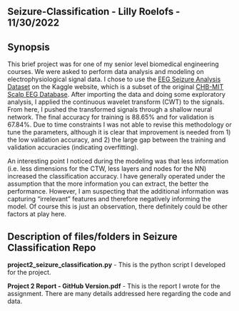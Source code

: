 ## Seizure-Classification - Lilly Roelofs - 11/30/2022

## Synopsis 
This brief project was for one of my senior level biomedical engineering courses. We were asked to perform data analysis and modeling on electrophysiological signal data. 
I chose to use the [EEG Seizure Analysis Dataset](https://www.kaggle.com/datasets/adibadea/chbmitseizuredataset) on the Kaggle website, which is a subset of the 
original [CHB-MIT Scalp EEG Database](https://physionet.org/content/chbmit/1.0.0/chb21/#files-panel). After importing the data and doing some exploratory analysis, I 
applied the continuous wavelet transform (CWT) to the signals. From here, I pushed the transformed signals through a shallow neural network. The final accuracy for 
training is 88.65% and for validation is 67.84%. Due to time constraints I was not able to revise this methodology or tune the parameters, although it is clear
that improvement is needed from 1) the low validation accuracy, and 2) the large gap between the training and validation accuracies (indicating overfitting). 

An interesting point I noticed during the modeling was that less information (i.e. less dimensions for the CTW, less layers and nodes for the NN) increased the 
classification accuracy. I have generally operated under the assumption that the more information you can extract, the better the performance. However, I am suspecting 
that the additional information was capturing “irrelevant” features and therefore negatively informing the model. Of course this is just an observation, there definitely
could be other factors at play here. 

## Description of files/folders in Seizure Classification Repo

**project2_seizure_classification.py** - This is the python script I developed for the project. 

**Project 2 Report - GitHub Version.pdf** - This is the report I wrote for the assignment. There are many details addressed here regarding the code and data. 



